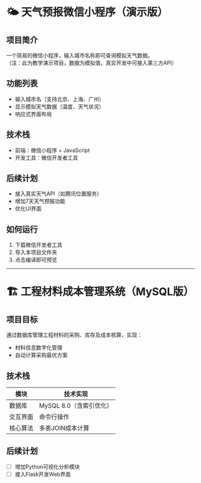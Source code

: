 # 🌤 天气预报微信小程序（演示版）

##  项目简介
一个简易的微信小程序，输入城市名称即可查询模拟天气数据。  
（注：此为教学演示项目，数据为模拟值，真实开发中可接入第三方API）

##  功能列表
- 输入城市名（支持北京、上海、广州）  
- 显示模拟天气数据（温度、天气状况）  
- 响应式界面布局  

##  技术栈
- 前端：微信小程序 + JavaScript  
- 开发工具：微信开发者工具  

##  后续计划
- 接入真实天气API（如腾讯位置服务）  
- 增加7天天气预报功能  
- 优化UI界面  

##  如何运行
1. 下载微信开发者工具  
2. 导入本项目文件夹  
3. 点击编译即可预览  

---

# 🏗 工程材料成本管理系统（MySQL版）

##  项目目标
通过数据库管理工程材料的采购、库存及成本核算，实现：  
- 材料信息数字化管理  
- 自动计算采购最优方案  
  
##  技术栈
| 模块       | 技术实现                |
|------------|-------------------------|
| 数据库     | MySQL 8.0（含索引优化） |
| 交互界面   | 命令行操作              |
| 核心算法   | 多表JOIN成本计算        |

##  后续计划
- [ ] 增加Python可视化分析模块  
- [ ] 接入Flask开发Web界面
